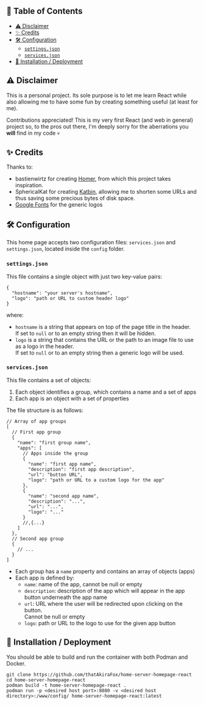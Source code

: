 ## 📝 Table of Contents

* [⚠️ Disclaimer](#-disclaimer)
* [✨ Credits](#-credits)
* [🛠️ Configuration](#-configuration)
  * [`settings.json`](#settingsjson)
  * [`services.json`](#servicesjson)
* [💾 Installation / Deployment](#-installation--deployment)

## ⚠️ Disclaimer

This is a personal project. Its sole purpose is to let me learn React while also
allowing me to have some fun by creating something useful (at least for me).

Contributions appreciated! This is my very first React (and web in general)
project so, to the pros out there, I'm deeply sorry for the aberrations you
**will** find in my code 💀

## ✨ Credits

Thanks to:

- bastienwirtz for creating [Homer](https://github.com/bastienwirtz/homer), from
  which this project takes inspiration.
- SphericalKat for creating [Katbin](https://github.com/SphericalKat), allowing
  me to shorten some URLs and thus saving some precious bytes of disk space.
- [Google Fonts](https://fonts.google.com/) for the generic logos

## 🛠️ Configuration

This home page accepts two configuration files: `services.json` and
`settings.json`, located inside the `config` folder.

### `settings.json`

This file contains a single object with just two key-value pairs:

```json5
{
  "hostname": "your server's hostname",
  "logo": "path or URL to custom header logo"
}
```

where:

- `hostname` is a string that appears on top of the page title in the header.\
  If set to `null` or to an empty string then it will be hidden.
- `logo` is a string that contains the URL or the path to an image file to use
  as a logo in the header.\
  If set to `null` or to an empty string then a generic logo will be used.

### `services.json`

This file contains a set of objects:

1. Each object identifies a group, which contains a name and a set of apps
2. Each app is an object with a set of properties

The file structure is as follows:

```json5
// Array of app groups
[
  // First app group
  {
    "name": "first group name",
    "apps": [
      // Apps inside the group
      {
        "name": "first app name",
        "description": "first app description",
        "url": "button URL",
        "logo": "path or URL to a custom logo for the app"
      },
      {
        "name": "second app name",
        "description": "...",
        "url": "...",
        "logo": "..."
      }
      //,{...}
    ]
  },
  // Second app group
  {
    // ...
  }
]
```

- Each group has a `name` property and contains an array of objects (apps)
- Each app is defined by:
    - `name`: name of the app, cannot be null or empty
    - `description`: description of the app which will appear in the app button
      underneath the app name
    - `url`: URL where the user will be redirected upon clicking on the button.\
      Cannot be null or empty
    - `logo`: path or URL to the logo to use for the given app button

## 💾 Installation / Deployment

You should be able to build and run the container with both Podman and Docker.

```text
git clone https://github.com/thatAkiraFox/home-server-homepage-react
cd home-server-homepage-react
podman build -t home-server-homepage-react .
podman run -p <desired host port>:8080 -v <desired host directory>:/www/config/ home-server-homepage-react:latest
```
